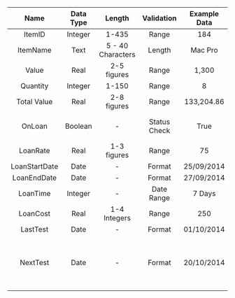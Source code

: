 |Name|Data Type|Length|Validation|Example Data|Comment|
|:--:|:-------:|:----:|:--------:|:----------:|:-----:|
|ItemID|Integer|1-435|Range|184|-|
|ItemName|Text|5 - 40 Characters|Length|Mac Pro|-|
|Value|Real|2-5 figures|Range|1,300|-|
|Quantity|Integer|1-150|Range|8|-|
|Total Value|Real|2-8 figures|Range|133,204.86||
|OnLoan|Boolean|-|Status Check|True|If an item is on loan or not|
|LoanRate|Real|1-3 figures|Range|75||
|LoanStartDate|Date|-|Format|25/09/2014||
|LoanEndDate|Date|-|Format|27/09/2014||
|LoanTime|Integer|-|Date Range|7 Days||
|LoanCost|Real|1-4 Integers|Range|250||
|LastTest|Date|-|Format|01/10/2014||
|NextTest|Date|-|Format|20/10/2014|Calculated 12 months from LastTest date|